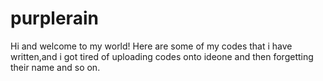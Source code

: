 # purplerain
Hi and welcome to my world!
Here are some of my codes that i have written,and i got tired of uploading codes onto ideone and then forgetting their name and so on.
